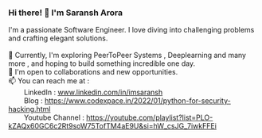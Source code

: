 ### Hi there! 👋 I'm Saransh Arora 

I'm a passionate Software Engineer. I love diving into challenging problems and crafting elegant solutions. 
<br><br>
🌱 Currently, I'm exploring PeerToPeer Systems , Deeplearning and many more , and hoping to build something incredible one day.<br>
💼 I'm open to collaborations and new opportunities. <br>
📫 You can reach me at :<br>
&nbsp;&nbsp;&nbsp;&nbsp;&nbsp;&nbsp;&nbsp;&nbsp;LinkedIn : www.linkedin.com/in/imsaransh <br>
&nbsp;&nbsp;&nbsp;&nbsp;&nbsp;&nbsp;&nbsp;&nbsp;Blog : https://www.codexpace.in/2022/01/python-for-security-hacking.html <br>
&nbsp;&nbsp;&nbsp;&nbsp;&nbsp;&nbsp;&nbsp;&nbsp;Youtube Channel : https://youtube.com/playlist?list=PLO-kZAQx60GC6c2Rt9soW75TofTM4aE9U&si=hW_csJG_7iwkFFEi

